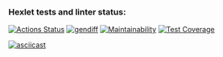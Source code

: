 ### Hexlet tests and linter status:

[![Actions Status](https://github.com/ilrosch/frontend-project-46/actions/workflows/hexlet-check.yml/badge.svg)](https://github.com/ilrosch/frontend-project-46/actions)
[![gendiff](https://github.com/ilrosch/frontend-project-46/actions/workflows/gendiff.yml/badge.svg)](https://github.com/ilrosch/frontend-project-46/actions/workflows/gendiff.yml)
[![Maintainability](https://api.codeclimate.com/v1/badges/279316b8b384530838c1/maintainability)](https://codeclimate.com/github/ilrosch/frontend-project-46/maintainability)
[![Test Coverage](https://api.codeclimate.com/v1/badges/279316b8b384530838c1/test_coverage)](https://codeclimate.com/github/ilrosch/frontend-project-46/test_coverage)

[![asciicast](https://asciinema.org/a/iRshul7UVU6dj5OQxUY7kQdJe.svg)](https://asciinema.org/a/iRshul7UVU6dj5OQxUY7kQdJe)
